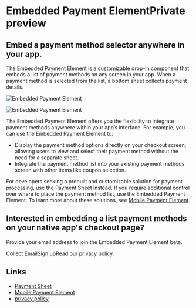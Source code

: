 # Embedded Payment ElementPrivate preview

## Embed a payment method selector anywhere in your app.

The Embedded Payment Element is a customizable drop-in component that embeds a
list of payment methods on any screen in your app. When a payment method is
selected from the list, a bottom sheet collects payment details.

![Embedded Payment
Element](https://b.stripecdn.com/docs-statics-srv/assets/embedded-overview.8d57bc61fdb8a27aa15456ca3d0cba10.png)

![Embedded Payment
Element](https://b.stripecdn.com/docs-statics-srv/assets/embedded-overview.8d57bc61fdb8a27aa15456ca3d0cba10.png)

The Embedded Payment Element offers you the flexibility to integrate payment
methods anywhere within your app’s interface. For example, you can use the
Embedded Payment Element to:

- Display the payment method options directly on your checkout screen, allowing
users to view and select their payment method without the need for a separate
sheet.
- Integrate the payment method list into your existing payment methods screen
with other items like coupon selection.

For developers seeking a prebuilt and customizable solution for payment
processing, use the [Payment
Sheet](https://docs.stripe.com/payments/elements/mobile-payment-element#integration-options)
instead. If you require additional control over where to place the payment
method list, use the Embedded Payment Element. To learn more about these
solutions, see [Mobile Payment
Element](https://docs.stripe.com/payments/elements/mobile-payment-element).

## Interested in embedding a list payment methods on your native app's checkout page?

Provide your email address to join the Embedded Payment Element beta.

Collect EmailSign upRead our [privacy policy](https://stripe.com/privacy).

## Links

- [Payment
Sheet](https://docs.stripe.com/payments/elements/mobile-payment-element#integration-options)
- [Mobile Payment
Element](https://docs.stripe.com/payments/elements/mobile-payment-element)
- [privacy policy](https://stripe.com/privacy)